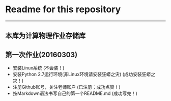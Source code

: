# **Readme for this repository**
-------
本库为计算物理作业存储库
-------
## 第一次作业(20160303)
* 安装Linux系统
(不会装！)
* 安装Python 2.7运行环境(非Linux环境请安装狂蟒之灾)
(成功安装狂蟒之灾！)
*  注册Github账号，关注老师账户
(已注册；成功点赞！)
*  按Markdown语法书写自己的第一个README.md
(成功写完！)
